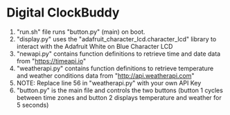 <h1> Digital ClockBuddy </h1>

1. "run.sh" file runs "button.py" (main) on boot. 
2. "display.py" uses the "adafruit_character_lcd.character_lcd" library to interact with the Adafruit White on Blue Character LCD
3. "newapi.py" contains function definitions to retrieve time and date data from "https://timeapi.io"
4. "weatherapi.py" contains function definitions to retrieve temperature and weather conditions data from "http://api.weatherapi.com"
5. NOTE: Replace line 56 in "weatherapi.py" with your own API Key
6. "button.py" is the main file and controls the two buttons (button 1 cycles between time zones and button 2 displays temperature and weather for 5 seconds)
